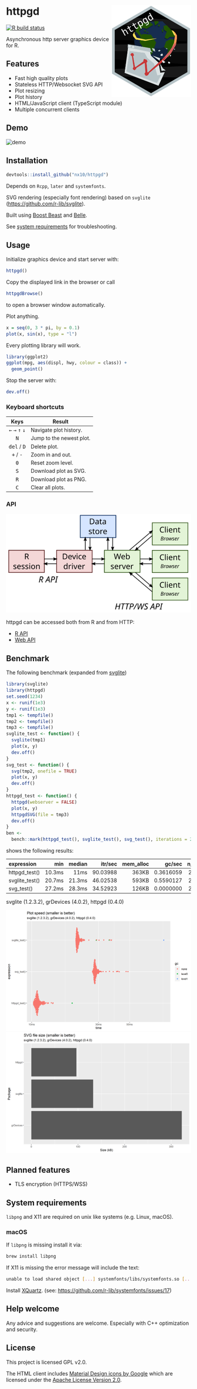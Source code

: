 # httpgd <img src="docs/httpgd_logo.svg" align="right" height = 250/>

[![R build status](https://github.com/nx10/httpgd/workflows/build/badge.svg)](https://github.com/nx10/httpgd/actions)

Asynchronous http server graphics device for R.

## Features

* Fast high quality plots
* Stateless HTTP/Websocket SVG API
* Plot resizing
* Plot history
* HTML/JavaScript client (TypeScript module)
* Multiple concurrent clients

## Demo

![demo](https://user-images.githubusercontent.com/33600480/83944385-6587fa80-a803-11ea-8f4a-7808d144309d.gif)

## Installation

```R
devtools::install_github("nx10/httpgd")
```

Depends on `Rcpp`, `later` and `systemfonts`.

SVG rendering (especially font rendering) based on `svglite` (<https://github.com/r-lib/svglite>).

Built using [Boost Beast](https://github.com/boostorg/beast) and [Belle](https://github.com/octobanana/belle).

See [system requirements](#System-requirements) for troubleshooting.

## Usage

Initialize graphics device and start server with:

```R
httpgd()
```

Copy the displayed link in the browser or call

```R
httpgdBrowse()
```

to open a browser window automatically.

Plot anything.

```R
x = seq(0, 3 * pi, by = 0.1)
plot(x, sin(x), type = "l")
```

Every plotting library will work.

```R
library(ggplot2)
ggplot(mpg, aes(displ, hwy, colour = class)) +
  geom_point()
```

Stop the server with:

```R
dev.off()
```

### Keyboard shortcuts

| Keys | Result |
|:----:|--------|
| <kbd>&#8592;</kbd> <kbd>&#8594;</kbd> <kbd>&#8593;</kbd> <kbd>&#8595;</kbd> | Navigate plot history. |
| <kbd>N</kbd> | Jump to the newest plot. |
| <kbd>del</kbd> / <kbd>D</kbd> | Delete plot. |
| <kbd>+</kbd> / <kbd>-</kbd> | Zoom in and out. |
| <kbd>0</kbd> | Reset zoom level. |
| <kbd>S</kbd> | Download plot as SVG. |
| <kbd>R</kbd> | Download plot as PNG. |
| <kbd>C</kbd> | Clear all plots. |

### API

![structure](docs/httpgd_structure.svg)

httpgd can be accessed both from R and from HTTP:

* [R API](docs/RApi.md)
* [Web API](docs/WebApi.md)

## Benchmark

The following benchmark (expanded from [svglite](https://github.com/r-lib/svglite/blob/master/README.md))

```R
library(svglite)
library(httpgd)
set.seed(1234)
x <- runif(1e3)
y <- runif(1e3)
tmp1 <- tempfile()
tmp2 <- tempfile()
tmp3 <- tempfile()
svglite_test <- function() {
  svglite(tmp1)
  plot(x, y)
  dev.off()
}
svg_test <- function() {
  svg(tmp2, onefile = TRUE)
  plot(x, y)
  dev.off()
}
httpgd_test <- function() {
  httpgd(webserver = FALSE)
  plot(x, y)
  httpgdSVG(file = tmp3)
  dev.off()
}
ben <-
  bench::mark(httpgd_test(), svglite_test(), svg_test(), iterations = 250)
```

shows the following results:

|expression     |    min| median|  itr/sec| mem_alloc|    gc/sec| n_itr| n_gc| total_time|
|:--------------|------:|------:|--------:|---------:|---------:|-----:|----:|----------:|
|httpgd_test()  | 10.3ms|   11ms| 90.03988|     363KB| 0.3616059|   249|    1|      2.77s|
|svglite_test() | 20.7ms| 21.3ms| 46.02538|     593KB| 0.5590127|   247|    3|      5.37s|
|svg_test()     | 27.2ms| 28.3ms| 34.52923|     126KB| 0.0000000|   250|    0|      7.24s|

svglite (1.2.3.2), grDevices (4.0.2), httpgd (0.4.0)

![benchmark speed](docs/bench_speed1.png) ![benchmark filesize](docs/bench_size1.png)

## Planned features

* TLS encryption (HTTPS/WSS)

## System requirements

`libpng` and X11 are required on unix like systems (e.g. Linux, macOS).

### macOS

If `libpng` is missing install it via:

```sh
brew install libpng
```

If X11 is missing the error message will include the text:

```sh
unable to load shared object [...] systemfonts/libs/systemfonts.so [...]
```

Install [XQuartz](https://www.xquartz.org/).
(see: <https://github.com/r-lib/systemfonts/issues/17>)

## Help welcome

Any advice and suggestions are welcome. Especially with C++ optimization and security.

## License

This project is licensed GPL v2.0.

The HTML client includes [Material Design icons by Google](https://github.com/google/material-design-icons) which are licensed under the [Apache License Version 2.0](https://www.apache.org/licenses/LICENSE-2.0.txt).

